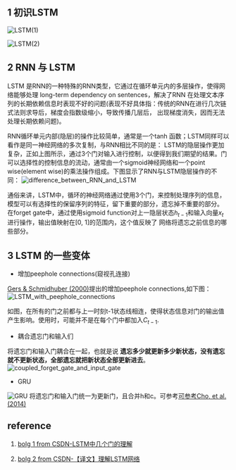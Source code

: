 ## 1 初识LSTM
![LSTM(1)](https://github.com/Vita112/notes_for_NLP/blob/master/methods-models/img/LSTM_model(1).jpg)

![LSTM(2)](https://github.com/Vita112/notes_for_NLP/blob/master/methods-models/img/LSTM_model(2).jpg)

## 2 RNN 与 LSTM 
LSTM 是RNN的一种特殊的RNN类型，它通过在循环单元内的多层操作，使得网络能够处理 long-term dependency on sentences，解决了RNN
在处理文本序列的长期依赖信息时表现不好的问题(表现不好具体指：传统的RNN在进行几次链式法则求导后，梯度会指数级缩小，导致传播几层后，
出现梯度消失，因而无法处理长期依赖问题)。

RNN循环单元内部(隐层)的操作比较简单，通常是一个tanh 函数；LSTM同样可以看作是同一神经网络的多次复制，与RNN相比不同的是：
LSTM的隐层操作更加复杂，正如上图所示，通过3个门对输入进行控制，以便得到我们期望的结果。门可以选择性的控制信息的流动，通常由一个sigmoid神经网络和一个point wise(element wise)的乘法操作组成。下图显示了RNN与LSTM隐层操作的不同：
![difference_between_RNN_and_LSTM](https://github.com/Vita112/notes_for_NLP/blob/master/methods-models/img/difference_between_RNN_and_LSTM.jpg)

通俗来讲，LSTM中，循环的神经网络通过使用3个门，来控制处理序列的信息，模型可以有选择性的保留序列的特征，留下重要的部分，遗忘掉不重要的部分。
在forget gate中，通过使用sigmoid function对上一隐层状态$h_{t-1}$和输入向量$x_{t}$进行操作，输出值映射在\[0, 1]的范围内，这个值反映了
网络将遗忘之前信息的哪些部分。
## 3 LSTM 的一些变体
+ 增加peephole connections(窥视孔连接)

[Gers & Schmidhuber (2000)](https://github.com/Vita112/notes_for_NLP/blob/master/methods-models/%E3%80%90extending_LSTM_with_peephole_connections%E3%80%91TimeCount-IJCNN2000.pdf)提出的增加peephole connections,如下图：
![LSTM_with_peephole_connections](https://github.com/Vita112/notes_for_NLP/blob/master/methods-models/img/LSTM_with_peephole_connections.jpg)

如图，在所有的门之前都与上一时刻t-1状态线相连，使得状态信息对门的输出值产生影响。使用时，可能并不是在每个门中都加入$C_{t-1}$.
+ 耦合遗忘门和输入们

将遗忘门和输入门耦合在一起，也就是说 **遗忘多少就更新多少新状态，没有遗忘就不更新状态，全部遗忘就把新状态全部更新进去**。
![coupled_forget_gate_and_input_gate](https://github.com/Vita112/notes_for_NLP/blob/master/methods-models/img/coupled_forget_gate_and_input_gate.jpg)
+ GRU

![GRU](https://github.com/Vita112/notes_for_NLP/blob/master/methods-models/img/GRU.jpg)
将遗忘门和输入门统一为更新门，且合并h和c。可参考[可参考Cho, et al. (2014)](https://github.com/Vita112/notes_for_NLP/blob/master/methods-models/%E3%80%90GRU%E3%80%91Learning%20Phrase%20Representations%20using%20RNN%20Encoder%E2%80%93Decoder.pdf)
## reference
1. [bolg 1 from CSDN-LSTM中几个门的理解](https://blog.csdn.net/zhuiqiuzhuoyue583/article/details/80381041)

2. [bolg 2 from CSDN-【译文】理解LSTM网络](https://www.jianshu.com/p/9dc9f41f0b29)
